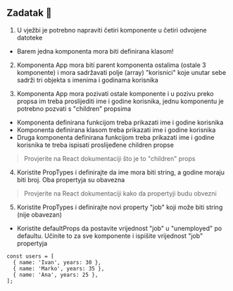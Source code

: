 ## Zadatak 📝

1. U vježbi je potrebno napraviti četiri komponente u četiri odvojene datoteke
- Barem jedna komponenta mora biti definirana klasom!

2. Komponenta App mora biti parent komponenta ostalima (ostale 3 komponente) i mora sadržavati polje (array) "korisnici" koje unutar sebe sadrži tri objekta s imenima i godinama korisnika

3. Komponenta App mora pozivati ostale komponente i u pozivu preko propsa im treba proslijediti ime i godine korisnika, jednu komponentu je potrebno pozvati s "children" propsima
- Komponenta definirana funkcijom treba prikazati ime i godine korisnika
- Komponenta definirana klasom treba prikazati ime i godine korisnika
- Druga komponenta definirana funkcijom treba prikazati ime i godine korisnika te treba ispisati proslijeđene children propse
> Provjerite na React dokumentaciji što je to "children" props

4. Koristite PropTypes i definirajte da ime mora biti string, a godine moraju biti broj. Oba propertyja su obavezna
> Provjerite na React dokumentaciji kako da propertyji budu obvezni

5. Koristite PropTypes i definirajte novi property "job" koji može biti string (nije obavezan)
- Koristite defaultProps da postavite vrijednost "job" u "unemployed" po defaultu. Učinite to za sve komponente i ispišite vrijednost "job" propertyja

```
const users = [
  { name: 'Ivan', years: 30 },
  { name: 'Marko', years: 35 },
  { name: 'Ana', years: 25 },
];
```